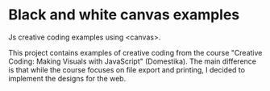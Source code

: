 # Black and white canvas examples
Js creative coding examples using &lt;canvas>.

This project contains examples of creative coding from the course "Creative Coding: Making Visuals with JavaScript" (Domestika).
The main difference is that while the course focuses on file export and printing, I decided to implement the designs for the web.
